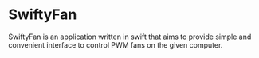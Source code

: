 # SwiftyFan

SwiftyFan is an application written in swift that aims to provide simple and convenient interface to control PWM fans on the given computer.

